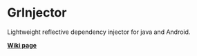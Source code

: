 # GrInjector 
Lightweight reflective dependency injector for java and Android.

<a href="https://github.com/henryco/GrInjector/wiki/GrInjector-guide.">**Wiki page**</a>
